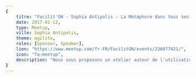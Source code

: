 ```yaml
---
{
	titre: "Facilit'ON - Sophia Antipolis - La Métaphore dans tous ses états",
	date: 2017-01-12,
	type: Meetup,
	ville: Sophia Antipolis,
	theme: agilite,
	roles: [Sponsor, Speaker],
	lien: "https://www.meetup.com/fr-FR/FacilitON/events/236077421/",
	icon: "fa-meetup",
	description: "Nous vous proposons un atelier autour de l'utilisation de la Métaphore en facilitation et en facilitation graphique."
}
---
```

